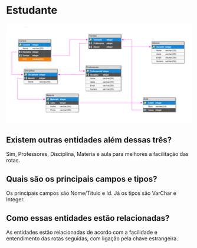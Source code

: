 # Estudante

![dbImage](https://raw.githubusercontent.com/rodrigokcarlos/Estudante/main/m4img.png)


## Existem outras entidades além dessas três?

Sim, Professores, Disciplina, Materia e aula para melhores a facilitação das rotas.


## Quais são os principais campos e tipos?

Os principais campos são Nome/Titulo e Id. Já os tipos são VarChar e Integer.


## Como essas entidades estão relacionadas?

As entidades estão relacionadas de acordo com a facilidade e entendimento das rotas seguidas, com ligação pela chave estrangeira.
